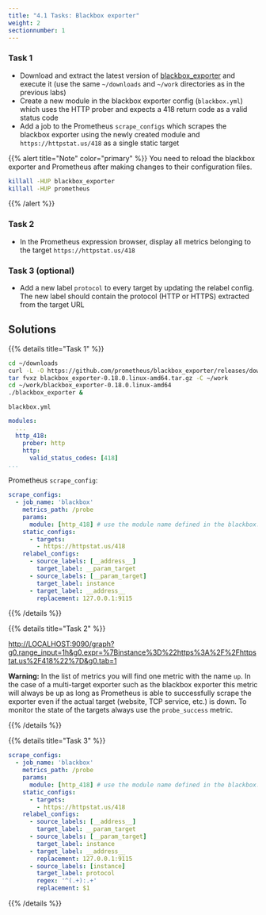 ```yaml
---
title: "4.1 Tasks: Blackbox exporter"
weight: 2
sectionnumber: 1
---
```


### Task 1

* Download and extract the latest version of [blackbox_exporter](https://github.com/prometheus/blackbox_exporter/releases) and execute it (use the same `~/downloads` and `~/work` directories as in the previous labs)
* Create a new module in the blackbox exporter config (`blackbox.yml`) which uses the HTTP prober and expects a 418 return code as a valid status code
* Add a job to the Prometheus `scrape_configs` which scrapes the blackbox exporter using the newly created module and `https://httpstat.us/418` as a single static target

{{% alert title="Note" color="primary" %}}
You need to reload the blackbox exporter and Prometheus after making changes to their configuration files.

```bash
killall -HUP blackbox_exporter
killall -HUP prometheus
```

{{% /alert %}}

### Task 2

* In the Prometheus expression browser, display all metrics belonging to the target `https://httpstat.us/418`

### Task 3 (optional)

* Add a new label `protocol` to every target by updating the relabel config. The new label should contain the protocol (HTTP or HTTPS) extracted from the target URL

## Solutions

{{% details title="Task 1" %}}

```bash
cd ~/downloads
curl -L -O https://github.com/prometheus/blackbox_exporter/releases/download/v0.18.0/blackbox_exporter-0.18.0.linux-amd64.tar.gz
tar fvxz blackbox_exporter-0.18.0.linux-amd64.tar.gz -C ~/work
cd ~/work/blackbox_exporter-0.18.0.linux-amd64
./blackbox_exporter &
```

`blackbox.yml`

```yaml
modules:
  ...
  http_418:
    prober: http
    http:
      valid_status_codes: [418]
...
```

Prometheus `scrape_config`:

```yaml
scrape_configs:
  - job_name: 'blackbox'
    metrics_path: /probe
    params:
      module: [http_418] # use the module name defined in the blackbox.yml
    static_configs:
      - targets:
        - https://httpstat.us/418
    relabel_configs:
      - source_labels: [__address__]
        target_label: __param_target
      - source_labels: [__param_target]
        target_label: instance
      - target_label: __address__
        replacement: 127.0.0.1:9115
```

{{% /details %}}

{{% details title="Task 2" %}}

[http://LOCALHOST:9090/graph?g0.range_input=1h&g0.expr=%7Binstance%3D%22https%3A%2F%2Fhttpstat.us%2F418%22%7D&g0.tab=1](http://LOCALHOST:9090/graph?g0.range_input=1h&g0.expr=%7Binstance%3D%22https%3A%2F%2Fhttpstat.us%2F418%22%7D&g0.tab=1)

**Warning:** In the list of metrics you will find one metric with the name `up`. In the case of a multi-target exporter such as the blackbox exporter this metric will always be up as long as Prometheus is able to successfully scrape the exporter even if the actual target (website, TCP service, etc.) is down. To monitor the state of the targets always use the `probe_success` metric.


{{% /details %}}

{{% details title="Task 3" %}}

```yaml
scrape_configs:
  - job_name: 'blackbox'
    metrics_path: /probe
    params:
      module: [http_418] # use the module name defined in the blackbox.yml
    static_configs:
      - targets:
        - https://httpstat.us/418
    relabel_configs:
      - source_labels: [__address__]
        target_label: __param_target
      - source_labels: [__param_target]
        target_label: instance
      - target_label: __address__
        replacement: 127.0.0.1:9115
      - source_labels: [instance]
        target_label: protocol
        regex: '^(.+):.+'
        replacement: $1
```

{{% /details %}}

